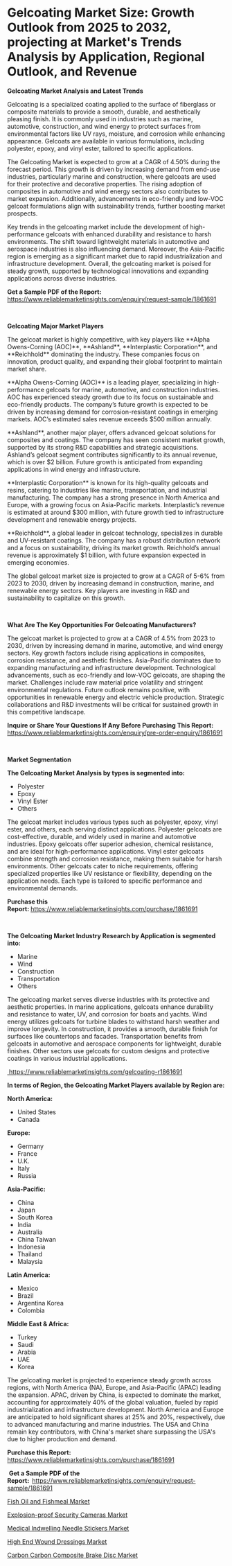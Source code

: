 <p><h1>Gelcoating Market Size: Growth Outlook from 2025 to 2032, projecting at Market's Trends Analysis by Application, Regional Outlook, and Revenue</h1></p><p><strong>Gelcoating Market Analysis and Latest Trends</strong></p>
<p><p>Gelcoating is a specialized coating applied to the surface of fiberglass or composite materials to provide a smooth, durable, and aesthetically pleasing finish. It is commonly used in industries such as marine, automotive, construction, and wind energy to protect surfaces from environmental factors like UV rays, moisture, and corrosion while enhancing appearance. Gelcoats are available in various formulations, including polyester, epoxy, and vinyl ester, tailored to specific applications.</p><p>The Gelcoating Market is expected to grow at a CAGR of 4.50% during the forecast period. This growth is driven by increasing demand from end-use industries, particularly marine and construction, where gelcoats are used for their protective and decorative properties. The rising adoption of composites in automotive and wind energy sectors also contributes to market expansion. Additionally, advancements in eco-friendly and low-VOC gelcoat formulations align with sustainability trends, further boosting market prospects.</p><p>Key trends in the gelcoating market include the development of high-performance gelcoats with enhanced durability and resistance to harsh environments. The shift toward lightweight materials in automotive and aerospace industries is also influencing demand. Moreover, the Asia-Pacific region is emerging as a significant market due to rapid industrialization and infrastructure development. Overall, the gelcoating market is poised for steady growth, supported by technological innovations and expanding applications across diverse industries.</p></p>
<p><strong>Get a Sample PDF of the Report:&nbsp;</strong> <a href="https://www.reliablemarketinsights.com/enquiry/request-sample/1861691?utm_campaign=2106&utm_medium=2&utm_source=Github&utm_content=ia&utm_term=24012025&utm_id=gelcoating">https://www.reliablemarketinsights.com/enquiry/request-sample/1861691</a></p>
<p>&nbsp;</p>
<p><strong>Gelcoating Major Market Players</strong></p>
<p><p>The gelcoat market is highly competitive, with key players like **Alpha Owens-Corning (AOC)**, **Ashland**, **Interplastic Corporation**, and **Reichhold** dominating the industry. These companies focus on innovation, product quality, and expanding their global footprint to maintain market share.</p><p>**Alpha Owens-Corning (AOC)** is a leading player, specializing in high-performance gelcoats for marine, automotive, and construction industries. AOC has experienced steady growth due to its focus on sustainable and eco-friendly products. The company’s future growth is expected to be driven by increasing demand for corrosion-resistant coatings in emerging markets. AOC’s estimated sales revenue exceeds $500 million annually.</p><p>**Ashland**, another major player, offers advanced gelcoat solutions for composites and coatings. The company has seen consistent market growth, supported by its strong R&D capabilities and strategic acquisitions. Ashland’s gelcoat segment contributes significantly to its annual revenue, which is over $2 billion. Future growth is anticipated from expanding applications in wind energy and infrastructure.</p><p>**Interplastic Corporation** is known for its high-quality gelcoats and resins, catering to industries like marine, transportation, and industrial manufacturing. The company has a strong presence in North America and Europe, with a growing focus on Asia-Pacific markets. Interplastic’s revenue is estimated at around $300 million, with future growth tied to infrastructure development and renewable energy projects.</p><p>**Reichhold**, a global leader in gelcoat technology, specializes in durable and UV-resistant coatings. The company has a robust distribution network and a focus on sustainability, driving its market growth. Reichhold’s annual revenue is approximately $1 billion, with future expansion expected in emerging economies.</p><p>The global gelcoat market size is projected to grow at a CAGR of 5-6% from 2023 to 2030, driven by increasing demand in construction, marine, and renewable energy sectors. Key players are investing in R&D and sustainability to capitalize on this growth.</p></p>
<p>&nbsp;</p>
<p><strong>What Are The Key Opportunities For Gelcoating Manufacturers?</strong></p>
<p><p>The gelcoat market is projected to grow at a CAGR of 4.5% from 2023 to 2030, driven by increasing demand in marine, automotive, and wind energy sectors. Key growth factors include rising applications in composites, corrosion resistance, and aesthetic finishes. Asia-Pacific dominates due to expanding manufacturing and infrastructure development. Technological advancements, such as eco-friendly and low-VOC gelcoats, are shaping the market. Challenges include raw material price volatility and stringent environmental regulations. Future outlook remains positive, with opportunities in renewable energy and electric vehicle production. Strategic collaborations and R&D investments will be critical for sustained growth in this competitive landscape.</p></p>
<p><strong>Inquire or Share Your Questions If Any Before Purchasing This Report:</strong> <a href="https://www.reliablemarketinsights.com/enquiry/pre-order-enquiry/1861691?utm_campaign=2106&utm_medium=2&utm_source=Github&utm_content=ia&utm_term=24012025&utm_id=gelcoating">https://www.reliablemarketinsights.com/enquiry/pre-order-enquiry/1861691</a></p>
<p>&nbsp;</p>
<p><strong>Market Segmentation</strong></p>
<p><strong>The Gelcoating Market Analysis by types is segmented into:</strong></p>
<p><ul><li>Polyester</li><li>Epoxy</li><li>Vinyl Ester</li><li>Others</li></ul></p>
<p><p>The gelcoat market includes various types such as polyester, epoxy, vinyl ester, and others, each serving distinct applications. Polyester gelcoats are cost-effective, durable, and widely used in marine and automotive industries. Epoxy gelcoats offer superior adhesion, chemical resistance, and are ideal for high-performance applications. Vinyl ester gelcoats combine strength and corrosion resistance, making them suitable for harsh environments. Other gelcoats cater to niche requirements, offering specialized properties like UV resistance or flexibility, depending on the application needs. Each type is tailored to specific performance and environmental demands.</p></p>
<p><strong>Purchase this Report:&nbsp;</strong><a href="https://www.reliablemarketinsights.com/purchase/1861691?utm_campaign=2106&utm_medium=2&utm_source=Github&utm_content=ia&utm_term=24012025&utm_id=gelcoating">https://www.reliablemarketinsights.com/purchase/1861691</a></p>
<p>&nbsp;</p>
<p><strong>The Gelcoating Market Industry Research by Application is segmented into:</strong></p>
<p><ul><li>Marine</li><li>Wind</li><li>Construction</li><li>Transportation</li><li>Others</li></ul></p>
<p><p>The gelcoating market serves diverse industries with its protective and aesthetic properties. In marine applications, gelcoats enhance durability and resistance to water, UV, and corrosion for boats and yachts. Wind energy utilizes gelcoats for turbine blades to withstand harsh weather and improve longevity. In construction, it provides a smooth, durable finish for surfaces like countertops and facades. Transportation benefits from gelcoats in automotive and aerospace components for lightweight, durable finishes. Other sectors use gelcoats for custom designs and protective coatings in various industrial applications.</p></p>
<p><a href="https://www.reliablemarketinsights.com/gelcoating-r1861691?utm_campaign=2106&utm_medium=2&utm_source=Github&utm_content=ia&utm_term=24012025&utm_id=gelcoating">&nbsp;https://www.reliablemarketinsights.com/gelcoating-r1861691</a></p>
<p><strong>In terms of Region, the Gelcoating Market Players available by Region are:</strong></p>
<p>
    <p> <strong> North America: </strong>
        <ul>
            <li>United States</li>
            <li>Canada</li>
        </ul>
        </p> 
    <p> <strong> Europe: </strong>
        <ul>
            <li>Germany</li>
            <li>France</li>
            <li>U.K.</li>
            <li>Italy</li>
            <li>Russia</li>
        </ul>
        </p> 
    <p> <strong> Asia-Pacific: </strong>
        <ul>
            <li>China</li>
            <li>Japan</li>
            <li>South Korea</li>
            <li>India</li>
            <li>Australia</li>
            <li>China Taiwan</li>
            <li>Indonesia</li>
            <li>Thailand</li>
            <li>Malaysia</li>
        </ul>
        </p> 
    <p> <strong> Latin America: </strong>
        <ul>
            <li>Mexico</li>
            <li>Brazil</li>
            <li>Argentina Korea</li>
            <li>Colombia</li>
        </ul>
        </p> 
    <p> <strong> Middle East & Africa: </strong>
        <ul>
            <li>Turkey</li>
            <li>Saudi</li>
            <li>Arabia</li>
            <li>UAE</li>
            <li>Korea</li>
        </ul>
    </p>
    </p>
<p><p>The gelcoating market is projected to experience steady growth across regions, with North America (NA), Europe, and Asia-Pacific (APAC) leading the expansion. APAC, driven by China, is expected to dominate the market, accounting for approximately 40% of the global valuation, fueled by rapid industrialization and infrastructure development. North America and Europe are anticipated to hold significant shares at 25% and 20%, respectively, due to advanced manufacturing and marine industries. The USA and China remain key contributors, with China's market share surpassing the USA's due to higher production and demand.</p></p>
<p><strong>Purchase this Report: </strong><a href="https://www.reliablemarketinsights.com/purchase/1861691?utm_campaign=2106&utm_medium=2&utm_source=Github&utm_content=ia&utm_term=24012025&utm_id=gelcoating">https://www.reliablemarketinsights.com/purchase/1861691</a></p>
<p>&nbsp;<strong>Get a Sample PDF of the Report:&nbsp;&nbsp;</strong><a href="https://www.reliablemarketinsights.com/enquiry/request-sample/1861691?utm_campaign=2106&utm_medium=2&utm_source=Github&utm_content=ia&utm_term=24012025&utm_id=gelcoating">https://www.reliablemarketinsights.com/enquiry/request-sample/1861691</a></p>
<p><strong></strong></p>
<p><p><a href="https://www.linkedin.com/pulse/in-depth-fish-oil-fishmeal-market-analysis-2025-2032-fah1c?utm_campaign=2106&utm_medium=2&utm_source=Github&utm_content=ia&utm_term=24012025&utm_id=gelcoating">Fish Oil and Fishmeal Market</a></p><p><a href="https://www.linkedin.com/pulse/explosion-proof-security-cameras-market-size-2025-2032-rzsje?utm_campaign=2106&utm_medium=2&utm_source=Github&utm_content=ia&utm_term=24012025&utm_id=gelcoating">Explosion-proof Security Cameras Market</a></p><p><a href="https://www.linkedin.com/pulse/in-depth-analysis-medical-indwelling-needle-stickers-ivk3e?utm_campaign=2106&utm_medium=2&utm_source=Github&utm_content=ia&utm_term=24012025&utm_id=gelcoating">Medical Indwelling Needle Stickers Market</a></p><p><a href="https://www.linkedin.com/pulse/high-end-wound-dressings-market-segmentation-applications-89nce?utm_campaign=2106&utm_medium=2&utm_source=Github&utm_content=ia&utm_term=24012025&utm_id=gelcoating">High End Wound Dressings Market</a></p><p><a href="https://www.linkedin.com/pulse/carbon-composite-brake-disc-market-size-share-analysis-hcewe?utm_campaign=2106&utm_medium=2&utm_source=Github&utm_content=ia&utm_term=24012025&utm_id=gelcoating">Carbon Carbon Composite Brake Disc Market</a></p></p>